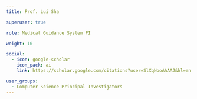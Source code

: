 ```yaml
---
title: Prof. Lui Sha

superuser: true

role: Medical Guidance System PI

weight: 10

social:
  - icon: google-scholar
    icon_pack: ai
    link: https://scholar.google.com/citations?user=SlXqNooAAAAJ&hl=en

user_groups:
  - Computer Science Principal Investigators
---
```

